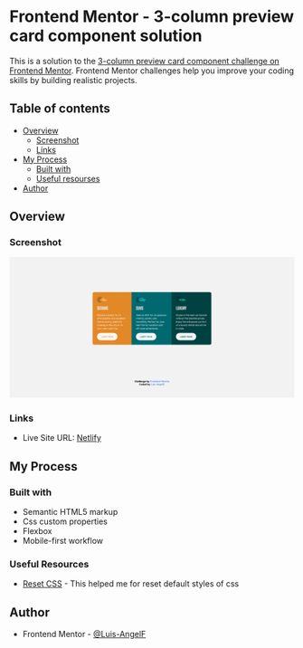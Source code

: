 # Frontend Mentor - 3-column preview card component solution

This is a solution to the [3-column preview card component challenge on Frontend Mentor](https://www.frontendmentor.io/challenges/3column-preview-card-component-pH92eAR2-). Frontend Mentor challenges help you improve your coding skills by building realistic projects. 

## Table of contents

- [Overview](#overview)
  - [Screenshot](#screenshot)
  - [Links](#links)
- [My Process](#my-process)
  - [Built with](#built-with)
  - [Useful resourses](#useful-resources)
- [Author](#author)

## Overview

### Screenshot
![](files/preview.png)

### Links
- Live Site URL: [Netlify](https://luxury-yeot-d5585c.netlify.app)

## My Process

### Built with

- Semantic HTML5 markup
- Css custom properties
- Flexbox
- Mobile-first workflow

### Useful Resources

- [Reset CSS](https://meyerweb.com/eric/tools/css/reset/) - This helped me for reset default styles of css

## Author

- Frontend Mentor - [@Luis-AngelF](https://www.frontendmentor.io/profile/Luis-AngelF)